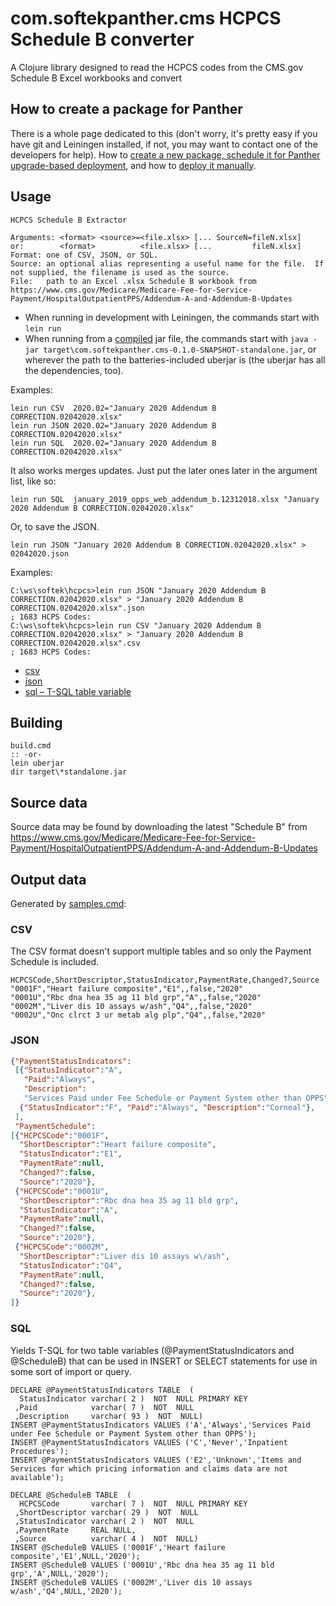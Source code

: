 # com.softekpanther.cms HCPCS Schedule B converter

A Clojure library designed to read the HCPCS codes from the CMS.gov Schedule B Excel workbooks and convert

## How to create a package for Panther

There is a whole page dedicated to this (don't worry, it's pretty easy if you have git and Leiningen installed, if not, you may want to contact one of the developers for help).  How to [create a new package, schedule it for Panther upgrade-based deployment](./Panther.md#create-new-package), and how to [deploy it manually](./Panther.md#deploy-a-package-wo-software-upgrade).

## Usage

```
HCPCS Schedule B Extractor

Arguments: <format> <source>=<file.xlsx> [... SourceN=fileN.xlsx]
or:        <format>          <file.xlsx> [...         fileN.xlsx]
Format: one of CSV, JSON, or SQL.
Source: an optional alias representing a useful name for the file.  If not supplied, the filename is used as the source.
File:   path to an Excel .xlsx Schedule B workbook from
https://www.cms.gov/Medicare/Medicare-Fee-for-Service-Payment/HospitalOutpatientPPS/Addendum-A-and-Addendum-B-Updates
```

* When running in development with Leiningen, the commands start with `lein run`
* When running from a [compiled](#building) jar file, the commands start with `java -jar target\com.softekpanther.cms-0.1.0-SNAPSHOT-standalone.jar`, or wherever the path to the batteries-included uberjar is (the uberjar has all the dependencies, too).

Examples:

    lein run CSV  2020.02="January 2020 Addendum B CORRECTION.02042020.xlsx"
    lein run JSON 2020.02="January 2020 Addendum B CORRECTION.02042020.xlsx"
    lein run SQL  2020.02="January 2020 Addendum B CORRECTION.02042020.xlsx"

It also works merges updates.  Just put the later ones later in the argument list, like so:

    lein run SQL  january_2019_opps_web_addendum_b.12312018.xlsx "January 2020 Addendum B CORRECTION.02042020.xlsx"

Or, to save the JSON.

    lein run JSON "January 2020 Addendum B CORRECTION.02042020.xlsx" > 02042020.json

Examples:

    C:\ws\softek\hcpcs>lein run JSON "January 2020 Addendum B CORRECTION.02042020.xlsx" > "January 2020 Addendum B CORRECTION.02042020.xlsx".json
    ; 1683 HCPS Codes:
    C:\ws\softek\hcpcs>lein run CSV "January 2020 Addendum B CORRECTION.02042020.xlsx" > "January 2020 Addendum B CORRECTION.02042020.xlsx".csv
    ; 1683 HCPS Codes:

* [csv](January%202020%20Addendum%20B%20CORRECTION.02042020.xlsx.csv)
* [json](January%202020%20Addendum%20B%20CORRECTION.02042020.xlsx.json)
* [sql – T-SQL table variable](January%202020%20Addendum%20B%20CORRECTION.02042020.xlsx.sql)


## Building

    build.cmd
    :: -or-
    lein uberjar
    dir target\*standalone.jar

## Source data

Source data may be found by downloading the latest "Schedule B" from https://www.cms.gov/Medicare/Medicare-Fee-for-Service-Payment/HospitalOutpatientPPS/Addendum-A-and-Addendum-B-Updates

## Output data

Generated by [samples.cmd](./samples.cmd):

### CSV

The CSV format doesn't support multiple tables and so only the Payment Schedule is included.

```csv
HCPCSCode,ShortDescriptor,StatusIndicator,PaymentRate,Changed?,Source
"0001F","Heart failure composite","E1",,false,"2020"
"0001U","Rbc dna hea 35 ag 11 bld grp","A",,false,"2020"
"0002M","Liver dis 10 assays w/ash","Q4",,false,"2020"
"0002U","Onc clrct 3 ur metab alg plp","Q4",,false,"2020"
```

### JSON

```json
{"PaymentStatusIndicators":
 [{"StatusIndicator":"A",
   "Paid":"Always",
   "Description":
   "Services Paid under Fee Schedule or Payment System other than OPPS"},
  {"StatusIndicator":"F", "Paid":"Always", "Description":"Corneal"},
 ],
 "PaymentSchedule":
[{"HCPCSCode":"0001F",
  "ShortDescriptor":"Heart failure composite",
  "StatusIndicator":"E1",
  "PaymentRate":null,
  "Changed?":false,
  "Source":"2020"},
 {"HCPCSCode":"0001U",
  "ShortDescriptor":"Rbc dna hea 35 ag 11 bld grp",
  "StatusIndicator":"A",
  "PaymentRate":null,
  "Changed?":false,
  "Source":"2020"},
 {"HCPCSCode":"0002M",
  "ShortDescriptor":"Liver dis 10 assays w\/ash",
  "StatusIndicator":"Q4",
  "PaymentRate":null,
  "Changed?":false,
  "Source":"2020"},
]}
```

### SQL

Yields T-SQL for two table variables (@PaymentStatusIndicators and @ScheduleB) that can be used in INSERT or SELECT statements for use in some sort of import or query.

```T-SQL
DECLARE @PaymentStatusIndicators TABLE  (
  StatusIndicator varchar( 2 )  NOT  NULL PRIMARY KEY
 ,Paid            varchar( 7 )  NOT  NULL
 ,Description     varchar( 93 )  NOT  NULL)
INSERT @PaymentStatusIndicators VALUES ('A','Always','Services Paid under Fee Schedule or Payment System other than OPPS');
INSERT @PaymentStatusIndicators VALUES ('C','Never','Inpatient Procedures');
INSERT @PaymentStatusIndicators VALUES ('E2','Unknown','Items and Services for which pricing information and claims data are not available');

DECLARE @ScheduleB TABLE  (
  HCPCSCode       varchar( 7 )  NOT  NULL PRIMARY KEY
 ,ShortDescriptor varchar( 29 )  NOT  NULL
 ,StatusIndicator varchar( 2 )  NOT  NULL
 ,PaymentRate     REAL NULL,
 ,Source          varchar( 4 )  NOT  NULL)
INSERT @ScheduleB VALUES ('0001F','Heart failure composite','E1',NULL,'2020');
INSERT @ScheduleB VALUES ('0001U','Rbc dna hea 35 ag 11 bld grp','A',NULL,'2020');
INSERT @ScheduleB VALUES ('0002M','Liver dis 10 assays w/ash','Q4',NULL,'2020');
```

